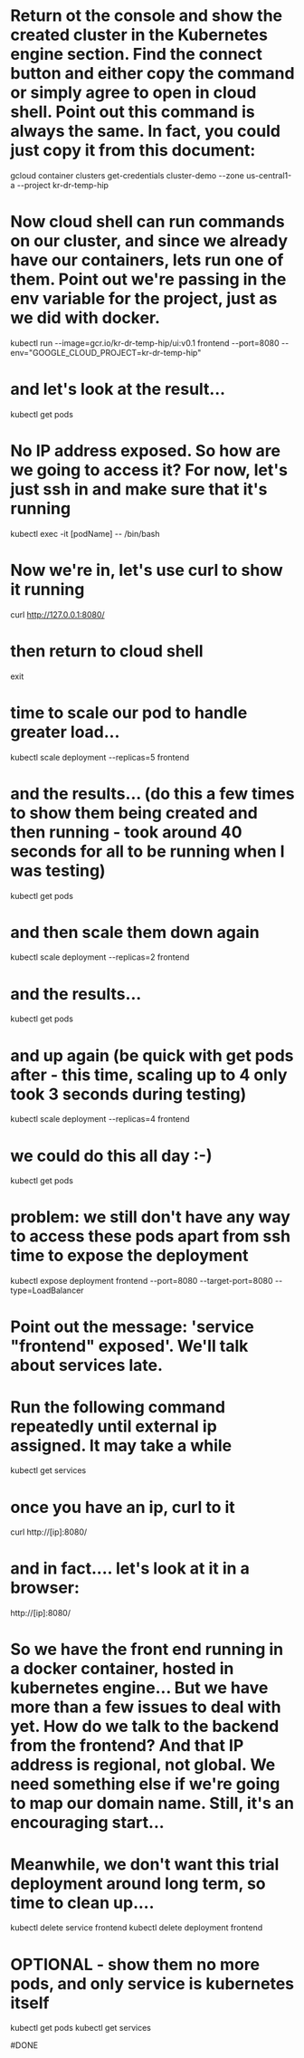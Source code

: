 # Return ot the console and show the created cluster in the Kubernetes engine section. Find the connect button and either copy the command or simply agree to open in cloud shell.  Point out this command is always the same. In fact, you could just copy it from this document:

gcloud container clusters get-credentials cluster-demo --zone us-central1-a --project kr-dr-temp-hip

# Now cloud shell can run commands on our cluster, and since we already have our containers, lets run one of them. Point out we're passing in the env variable for the project, just as we did with docker.

kubectl run --image=gcr.io/kr-dr-temp-hip/ui:v0.1 frontend --port=8080 --env="GOOGLE_CLOUD_PROJECT=kr-dr-temp-hip"

# and let's look at the result... 

kubectl get pods

# No IP address exposed. So how are we going to access it? For now, let's just ssh in and make sure that it's running

kubectl exec -it [podName] -- /bin/bash

# Now we're in, let's use curl to show it running

curl http://127.0.0.1:8080/

# then return to cloud shell

exit

# time to scale our pod to handle greater load...

kubectl scale deployment --replicas=5 frontend 

# and the results... (do this a few times to show them being created and then running - took around 40 seconds for all to be running  when I was testing)

kubectl get pods

# and then scale them down again

kubectl scale deployment --replicas=2 frontend

# and the results...

kubectl get pods

# and up again (be quick with get pods after - this time, scaling up to 4 only took 3 seconds during testing)

kubectl scale deployment --replicas=4 frontend
 
# we could do this all day :-)

kubectl get pods

# problem: we still don't have any way to access these pods apart from ssh time to expose the deployment

kubectl expose deployment frontend --port=8080 --target-port=8080 --type=LoadBalancer

# Point out the message: 'service "frontend" exposed'. We'll talk about services late.

# Run the following command repeatedly until external ip assigned. It may take a while

kubectl get services

# once you have an ip, curl to it

curl http://[ip]:8080/

# and in fact.... let's look at it in a browser:

http://[ip]:8080/

# So we have the front end running in a docker container, hosted in kubernetes engine... But we have more than a few issues to deal with yet. How do we talk to the backend from the frontend? And that IP address is regional, not global. We need something else if we're going to map our domain name. Still, it's an encouraging start...

# Meanwhile, we don't want this trial deployment around long term, so time to clean up....

kubectl delete service frontend
kubectl delete deployment frontend

# OPTIONAL - show them no more pods, and only service is kubernetes itself

kubectl get pods
kubectl get services

#DONE






